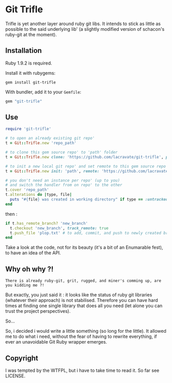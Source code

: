 # Git Trifle

Trifle is yet another layer around ruby git libs. It intends to stick as
little as possible to the said underlying lib' (a slightly modified version of
schacon's ruby-git at the moment).

## Installation

Ruby 1.9.2 is required.

Install it with rubygems:

    gem install git-trifle

With bundler, add it to your `Gemfile`:

``` ruby
gem "git-trifle"
```

## Use


``` ruby
require 'git-trifle'

# to open an already existing git repo'
t = Git::Trifle.new 'repo_path'

# to clone this gem source repo' to 'path' folder
t = Git::Trifle.new clone: 'https://github.com/lacravate/git-trifle', path: 'path'

# to init a new local git repo' and set remote to this gem source repo
t = Git::Trifle.new init: 'path', remote: 'https://github.com/lacravate/git-trifle' 

# you don't need an instance per repo' (up to you)
# and switch the handler from on repo' to the other
t.cover 'repo_path'
t.alterations do |type, file|
  puts "#{file} was created in working directory" if type == :untracked
end

```

then :

``` ruby
if t.has_remote_branch? 'new_branch'
  t.checkout 'new_branch', track_remote: true
  t.push_file 'plop.txt' # to add, commit, and push to newly created branch
end
```

Take a look at the code, not for its beauty (it's a bit of an Enumarable fest),
to have an idea of the API.


## Why oh why ?!

`There is already ruby-git, grit, rugged, and miner's comming up, are you kidding me ?!`

But exactly, you just said it : it looks like the status of ruby git libraries
(whatever their approach) is not stabilised. Therefore you can have hard times
at finding one single library that does all you need (let alone you can trust
the project perspectives).

So...

So, i decided i would write a little something (so long for the little). It
allowed me to do what i need, without the fear of having to rewrite everything,
if ever an unavoidable Git Ruby wrapper emerges.


Copyright
---------

I was tempted by the WTFPL, but i have to take time to read it.
So far see LICENSE.

